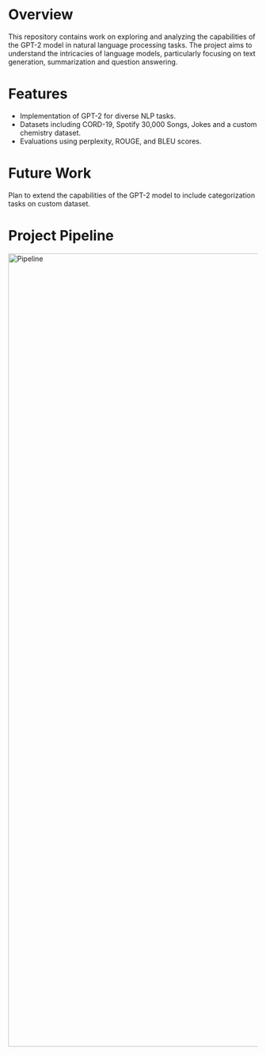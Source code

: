 # Overview
This repository contains work on exploring and analyzing the capabilities of the GPT-2 model in natural language processing tasks. The project aims to understand the intricacies of language models, particularly focusing on text generation, summarization and question answering.

# Features
- Implementation of GPT-2 for diverse NLP tasks.
- Datasets including CORD-19, Spotify 30,000 Songs, Jokes and a custom chemistry dataset.
- Evaluations using perplexity, ROUGE, and BLEU scores.

# Future Work
Plan to extend the capabilities of the GPT-2 model to include categorization tasks on custom dataset. 

# Project Pipeline
<img width="1600" alt="Pipeline" src="https://github.com/monsieurupanshu/GPT2-for-diverse-test-applications/assets/43117284/3c530db2-7899-4a9e-83ab-3451109bd3b2">
